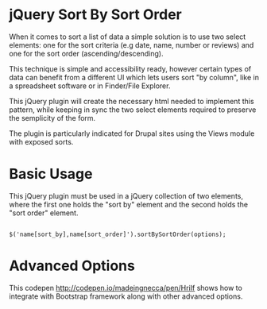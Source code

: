 # jQuery Sort By Sort Order

When it comes to sort a list of data a simple solution is to use two select elements: one for the sort criteria (e.g date, name, number or reviews) and one for the sort order (ascending/descending).

This technique is simple and accessibility ready, however certain types of data can benefit from a different UI which lets users sort "by column", like in a spreadsheet software or in Finder/File Explorer.

This jQuery plugin will create the necessary html needed to implement this pattern, while keeping in sync the two select elements required to preserve the semplicity of the form.

The plugin is particularly indicated for Drupal sites using the Views module with exposed sorts.

# Basic Usage

This jQuery plugin must be used in a jQuery collection of two elements, where the first one holds the "sort by" element and the second holds the "sort order" element.

<code>
$('name[sort_by],name[sort_order]').sortBySortOrder(options);
</code>

# Advanced Options

This codepen http://codepen.io/madeingnecca/pen/HriIf shows how to integrate with Bootstrap framework along with other advanced options.
